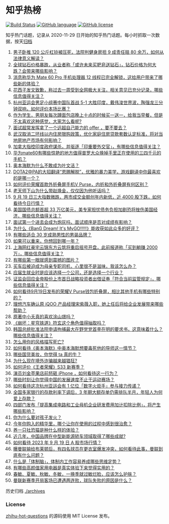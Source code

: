 # 知乎热榜
[![Build Status](https://github.com/ToWeLong/zhihu-hot-questions/workflows/CI/badge.svg)](https://github.com/ToWeLong/zhihu-hot-questions/actions)
[![GitHub language](https://img.shields.io/badge/language-golang-orange.svg)](https://golang.org/)
[![GitHub license](https://img.shields.io/github/license/ToWeLong/zhihu-hot-questions)](https://github.com/ToWeLong/zhihu-hot-questions/blob/main/LICENSE)

知乎热门话题，记录从 2020-11-29 日开始的知乎热门话题。每小时抓取一次数据，按天[归档](./archives)

<!-- BEGIN -->

1. [男子卧推 120 公斤杠铃被压死，法院判健身房担 9 成责任赔 80 余万，如何从法律意义解读？](https://www.zhihu.com/question/622562045)
1. [全球钻石价格暴跌，从业者称「或许未来买肥皂送钻石」，钻石价格为何大跌？会带来哪些影响？](https://www.zhihu.com/question/622719586)
1. [消息称华为 Mate 60 Pro 手机处理器 12 线程已完全解锁，这给用户带来了哪些新的体验？](https://www.zhihu.com/question/622644539)
1. [花西子发文致歉，称过去一周受到全网极大关注，相关意见已充分记录，哪些信息值得关注？](https://www.zhihu.com/question/622779631)
1. [杭州亚运会男足小组赛中国队首战 5-1 大胜印度，戴伟浚世界波，陶强龙三分钟双响，如何评价本场比赛？](https://www.zhihu.com/question/622815244)
1. [作为学生，男朋友每次蹲面包店晚上十点的时候买一送一，给我当早餐，但是不太喜欢这种感觉，大家怎么看呢?](https://www.zhihu.com/question/621789903)
1. [面试超常发挥拿了一个远超自己能力的 offer ，要不要去？](https://www.zhihu.com/question/622558816)
1. [武汉取消二环线以内住房限购政策，优化家庭住房贷款套数认定标准，将对当地房地产市场有何影响？](https://www.zhihu.com/question/622785484)
1. [加拿大指控印度政府谋杀，并驱逐「印重要外交官」，有哪些信息值得关注？](https://www.zhihu.com/question/622726088)
1. [华为mate60有哪些惊艳的地方值得普罗大众换掉手里正在使用的三四千元的手机？](https://www.zhihu.com/question/620453327)
1. [奥本海默为什么不敢成为叶文洁？](https://www.zhihu.com/question/622000348)
1. [DOTA2中PA的大招翻译“恩赐解脱”，优雅的暴力美学，游戏翻译中你最喜欢的是哪一个？](https://www.zhihu.com/question/622571375)
1. [如何评价荣耀首款外折叠屏手机V Purse，内折和外折叠屏有何区别？](https://www.zhihu.com/question/622784986)
1. [老天师下山为什么带赵焕金，仅仅因为他听话吗？](https://www.zhihu.com/question/297063475)
1. [9 月 19 日三大指数微跌，两市成交金额创年内新低，近 4000 股下跌，如何看待今日行情？](https://www.zhihu.com/question/622716024)
1. [美国国债总额首超 33 万亿美元，美专家担忧债务负担加剧恐将挫伤美国经济，哪些信息值得关注？](https://www.zhihu.com/question/622752762)
1. [面试第一个进去会成为炮灰吗，面试顺序是否对成绩有影响？](https://www.zhihu.com/question/622555808)
1. [为什么《BanG Dream! It's MyGO!!!!!》能收获如此众多的好评？](https://www.zhihu.com/question/615419286)
1. [有哪些适合 30 岁成熟男性的男装品牌？](https://www.zhihu.com/question/265777777)
1. [如果可以重来，你想回到哪一年？](https://www.zhihu.com/question/619021557)
1. [上海网红豪宅云锦东方云筑将重启摇号开盘，此前报道称「买到躺赚 2000 万」，哪些信息值得关注？](https://www.zhihu.com/question/622602279)
1. [有哪些第一眼就感到震撼的图片？](https://www.zhihu.com/question/38178765)
1. [买车后被迫成为母亲专职司机，心里很不是滋味，我该怎么办？](https://www.zhihu.com/question/622487167)
1. [应届生就业时是应该选择一个公司，还是选择一个行业？](https://www.zhihu.com/question/622549844)
1. [证监会回应金帝股份上市首日战略投资者出借证券「符合当前监管规定」，哪些信息值得关注？](https://www.zhihu.com/question/622758430)
1. [如何看待9月19日发布的荣耀V Purse钱包折叠屏，相比其他手机有哪些特别的？](https://www.zhihu.com/question/622772820)
1. [理想汽车确认原 iQOO 产品经理宋紫薇入职，她上任后将给企业发展带来哪些帮助？](https://www.zhihu.com/question/622364808)
1. [原著中小夭真的喜欢涂山璟吗？](https://www.zhihu.com/question/622507180)
1. [《崩坏：星穹铁道》符⽞这个⻆⾊值得抽取吗？](https://www.zhihu.com/question/622740493)
1. [韩国总统批准法院申请拘捕最大在野党党首李在明的要求书，这意味着什么？哪些信息值得关注？](https://www.zhihu.com/question/622712493)
1. [怎么用你的风格描写死亡?](https://www.zhihu.com/question/618881193)
1. [如何看待《奥本海默》中奥本海默想要毒死他的导师这一情节？](https://www.zhihu.com/question/622478380)
1. [哪些国货美妆，你觉得 ta 真的牛？](https://www.zhihu.com/question/622219417)
1. [为什么现在境外诈骗越来越猖狂?](https://www.zhihu.com/question/622729377)
1. [如何评价《王者荣耀》S33 新赛季？](https://www.zhihu.com/question/622463600)
1. [演员刘金苹果店前怒砸 iPhone ，如何看待这一行为？](https://www.zhihu.com/question/622583578)
1. [哪些时刻让你觉得中国的发展速度不止于运动赛场？](https://www.zhihu.com/question/621912231)
1. [如何看待这次杭州亚运会有 1 亿位「数字火炬手」参与接力传递？](https://www.zhihu.com/question/622577233)
1. [全国多家银行的存款利率下调后，3 年期大额存单仍需排队半月，年轻人为何爱上存款？](https://www.zhihu.com/question/622711648)
1. [四部门发布「提高集成电路和工业母机企业研发费用加计扣除比例」，将产生哪些影响？](https://www.zhihu.com/question/622658638)
1. [你为什么要对孩子发火？](https://www.zhihu.com/question/618364716)
1. [今年你购入的精华里，哪个让你在使用的过程中感到很治愈？](https://www.zhihu.com/question/619125428)
1. [养一只社恐猫是种什么样的体验？](https://www.zhihu.com/question/622207644)
1. [近几年，中国品牌在中型新能源轿车领域取得了哪些成就?](https://www.zhihu.com/question/621646805)
1. [如何看待 2023 年 9 月 19 日 A 股市场行情？](https://www.zhihu.com/question/622721228)
1. [曝曼联输给布莱顿后，有四名球员在更衣室爆发冲突，如何看待此事，曼联到底有什么问题？](https://www.zhihu.com/question/622711932)
1. [什么是「体制脑」，体制内工作容易养成哪些思维定势？](https://www.zhihu.com/question/622727677)
1. [有哪些高颜值家用电器是真实体验下来觉得实用的？](https://www.zhihu.com/question/622174624)
1. [春敏、夏敏、秋敏、冬敏，一换季就过敏烂脸，应该怎么护肤？](https://www.zhihu.com/question/622219372)
1. [曼联新赛季开局客场已遭遇两连败，球队失败的原因是什么？](https://www.zhihu.com/question/620490355)

<!-- END -->

历史归档 [./archives](./archives)


### License
[zhihu-hot-questions](https://github.com/towelong/zhihu-hot-questions) 的源码使用 MIT License 发布。